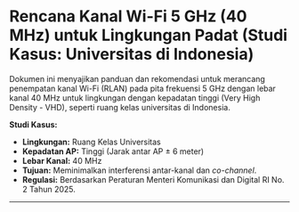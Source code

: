 # Rencana Kanal Wi-Fi 5 GHz (40 MHz) untuk Lingkungan Padat (Studi Kasus: Universitas di Indonesia)

Dokumen ini menyajikan panduan dan rekomendasi untuk merancang penempatan kanal Wi-Fi (RLAN) pada pita frekuensi 5 GHz dengan lebar kanal 40 MHz untuk lingkungan dengan kepadatan tinggi (Very High Density - VHD), seperti ruang kelas universitas di Indonesia.

**Studi Kasus:**
* **Lingkungan:** Ruang Kelas Universitas
* **Kepadatan AP:** Tinggi (Jarak antar AP ± 6 meter)
* **Lebar Kanal:** 40 MHz
* **Tujuan:** Meminimalkan interferensi antar-kanal dan *co-channel*.
* **Regulasi:** Berdasarkan Peraturan Menteri Komunikasi dan Digital RI No. 2 Tahun 2025.

---
